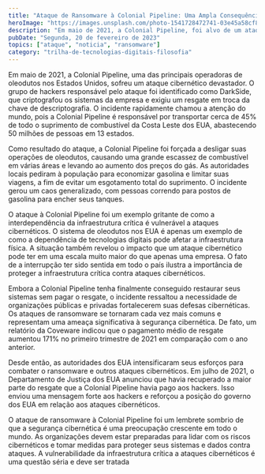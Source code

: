 ```yaml
---
title: "Ataque de Ransomware à Colonial Pipeline: Uma Ampla Consequência"
heroImage: "https://images.unsplash.com/photo-1541728472741-03e45a58cf88?ixlib=rb-4.0.3&ixid=MnwxMjA3fDB8MHxzZWFyY2h8OHx8aGFja2VyfGVufDB8fDB8fA%3D%3D&auto=format&fit=crop&w=500&q=60"
description: "Em maio de 2021, a Colonial Pipeline, foi alvo de um ataque cibernético devastador. Saiba mais sobre o ocorrido"
pubDate: "Segunda, 20 de fevereiro de 2023"
topics: ["ataque", "noticia", "ransomware"]
category: "trilha-de-tecnologias-digitais-filosofia"
---
```


Em maio de 2021, a Colonial Pipeline, uma das principais operadoras de oleodutos nos Estados Unidos, sofreu um ataque cibernético devastador. O grupo de hackers responsável pelo ataque foi identificado como DarkSide, que criptografou os sistemas da empresa e exigiu um resgate em troca da chave de descriptografia. O incidente rapidamente chamou a atenção do mundo, pois a Colonial Pipeline é responsável por transportar cerca de 45% de todo o suprimento de combustível da Costa Leste dos EUA, abastecendo 50 milhões de pessoas em 13 estados.

Como resultado do ataque, a Colonial Pipeline foi forçada a desligar suas operações de oleodutos, causando uma grande escassez de combustível em várias áreas e levando ao aumento dos preços do gás. As autoridades locais pediram à população para economizar gasolina e limitar suas viagens, a fim de evitar um esgotamento total do suprimento. O incidente gerou um caos generalizado, com pessoas correndo para postos de gasolina para encher seus tanques.

O ataque à Colonial Pipeline foi um exemplo gritante de como a interdependência da infraestrutura crítica é vulnerável a ataques cibernéticos. O sistema de oleodutos nos EUA é apenas um exemplo de como a dependência de tecnologias digitais pode afetar a infraestrutura física. A situação também revelou o impacto que um ataque cibernético pode ter em uma escala muito maior do que apenas uma empresa. O fato de a interrupção ter sido sentida em todo o país ilustra a importância de proteger a infraestrutura crítica contra ataques cibernéticos.

Embora a Colonial Pipeline tenha finalmente conseguido restaurar seus sistemas sem pagar o resgate, o incidente ressaltou a necessidade de organizações públicas e privadas fortalecerem suas defesas cibernéticas. Os ataques de ransomware se tornaram cada vez mais comuns e representam uma ameaça significativa à segurança cibernética. De fato, um relatório da Coveware indicou que o pagamento médio de resgate aumentou 171% no primeiro trimestre de 2021 em comparação com o ano anterior.

Desde então, as autoridades dos EUA intensificaram seus esforços para combater o ransomware e outros ataques cibernéticos. Em julho de 2021, o Departamento de Justiça dos EUA anunciou que havia recuperado a maior parte do resgate que a Colonial Pipeline havia pago aos hackers. Isso enviou uma mensagem forte aos hackers e reforçou a posição do governo dos EUA em relação aos ataques cibernéticos.

O ataque de ransomware à Colonial Pipeline foi um lembrete sombrio de que a segurança cibernética é uma preocupação crescente em todo o mundo. As organizações devem estar preparadas para lidar com os riscos cibernéticos e tomar medidas para proteger seus sistemas e dados contra ataques. A vulnerabilidade da infraestrutura crítica a ataques cibernéticos é uma questão séria e deve ser tratada